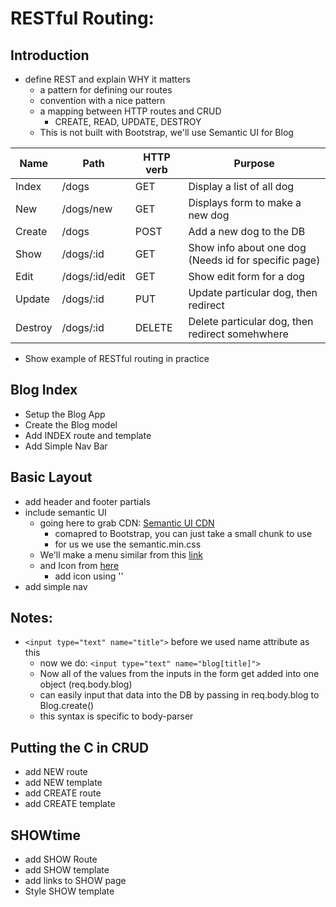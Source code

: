 # RESTful Routing:

## Introduction
- define REST and explain WHY it matters
    - a pattern for defining our routes
    - convention with a nice pattern
    - a mapping between HTTP routes and CRUD
        - CREATE, READ, UPDATE, DESTROY
    - This is not built with Bootstrap, we'll use Semantic UI for Blog
    
| Name    | Path           | HTTP verb | Purpose                                              |
|---------|----------------|-----------|------------------------------------------------------|
| Index   | /dogs          | GET       | Display a list of all dog                            |
| New     | /dogs/new      | GET       | Displays form to make a new dog                      |
| Create  | /dogs          | POST      | Add a new dog to the DB                              |
| Show    | /dogs/:id      | GET       | Show info about one dog (Needs id for specific page) |
| Edit    | /dogs/:id/edit | GET       | Show edit form for a dog                             |
| Update  | /dogs/:id      | PUT       | Update particular dog, then redirect                 |
| Destroy | /dogs/:id      | DELETE    | Delete particular dog, then redirect somehwhere      |

- Show example of RESTful routing in practice

## Blog Index
- Setup the Blog App
- Create the Blog model
- Add INDEX route and template
- Add Simple Nav Bar

## Basic Layout
- add header and footer partials
- include semantic UI
    - going here to grab CDN: [Semantic UI CDN](https://cdnjs.com/libraries/semantic-ui)
        - comapred to Bootstrap, you can just take a small chunk to use
        - for us we use the semantic.min.css
    - We'll make a menu similar from this [link](https://semantic-ui.com/collections/menu.html)
    - and Icon from [here](https://semantic-ui.com/elements/icon.html)
        - add icon using '<i class="code icon"></i>'
- add simple nav

## Notes:
- `<input type="text" name="title">` before we used name attribute as this
    - now we do: `<input type="text" name="blog[title]">`
    - Now all of the values from the inputs in the form get added into one object (req.body.blog) 
    - can easily input that data into the DB by passing in req.body.blog to Blog.create()
    - this syntax is specific to body-parser

## Putting the C in CRUD
- add NEW route
- add NEW template
- add CREATE route
- add CREATE template

## SHOWtime
- add SHOW Route
- add SHOW template
- add links to SHOW page
- Style SHOW template